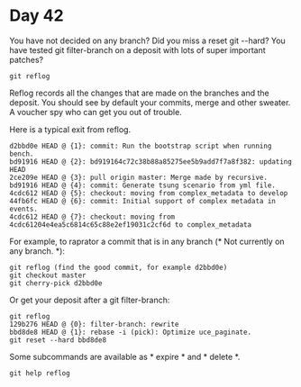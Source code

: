 # Day 42

You have not decided on any branch? Did you miss a reset git --hard? You have tested git filter-branch on a deposit with lots of super important patches?

    git reflog

Reflog records all the changes that are made on the branches and the
deposit. You should see by default your commits, merge and other sweater. A voucher
spy who can get you out of trouble.

Here is a typical exit from reflog.

    d2bbd0e HEAD @ {1}: commit: Run the bootstrap script when running bench.
    bd91916 HEAD @ {2}: bd919164c72c38b88a85275ee5b9add7f7a8f382: updating HEAD
    2ce209e HEAD @ {3}: pull origin master: Merge made by recursive.
    bd91916 HEAD @ {4}: commit: Generate tsung scenario from yml file.
    4cdc612 HEAD @ {5}: checkout: moving from complex_metadata to develop
    44fb6fc HEAD @ {6}: commit: Initial support of complex metadata in events.
    4cdc612 HEAD @ {7}: checkout: moving from 4cdc61204e4ea5c6814c65c88e2ef19031c2cf6d to complex_metadata

For example, to raprator a commit that is in any branch (* Not currently on any branch. *):

    git reflog (find the good commit, for example d2bbd0e)
    git checkout master
    git cherry-pick d2bbd0e

Or get your deposit after a git filter-branch:

    git reflog
    129b276 HEAD @ {0}: filter-branch: rewrite
    bbd8de8 HEAD @ {1}: rebase -i (pick): Optimize uce_paginate.
    git reset --hard bbd8de8

Some subcommands are available as * expire * and * delete *.

    git help reflog
